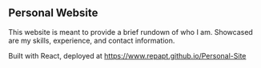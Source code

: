 ## Personal Website
This website is meant to provide a brief rundown of who I am.
Showcased are my skills, experience, and contact information.

Built with React, deployed at https://www.repapt.github.io/Personal-Site